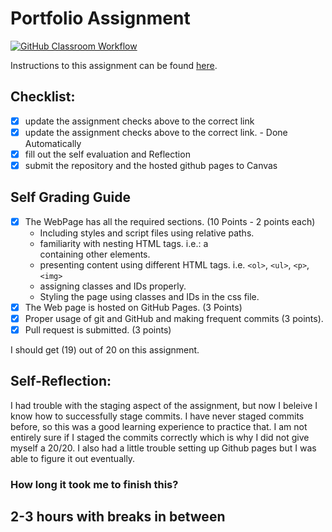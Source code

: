 Portfolio Assignment
==========================================
[![GitHub Classroom Workflow](https://s///github.com/it3049c-fall22-henderson/online-portfolio-ColinMaxwell2001/actions/workflows/classroom.yml/badge.svg)](https://s///github.com/it3049c-fall22-henderson/online-portfolio-ColinMaxwell2001/actions/workflows/classroom.yml)

Instructions to this assignment can be found [here](https://it3049c.github.io/Material/Assignments/1.Online_Portfolio/).
## Checklist:
- [x] update the assignment checks above to the correct link
- [x] update the assignment checks above to the correct link. - Done Automatically
- [x] fill out the self evaluation and Reflection
- [x] submit the repository and the hosted github pages to Canvas

## Self Grading Guide
<!--- put an x in each of the completed sections below .. e.g. [x] Task 1 --->

- [x] The WebPage has all the required sections. (10 Points - 2 points each)
  - Including styles and script files using relative paths.
  - familiarity with nesting HTML tags. i.e.: a <div> containing other elements.
  - presenting content using different HTML tags. i.e. `<ol>`, `<ul>`, `<p>`, `<img>`
  - assigning classes and IDs properly.
  - Styling the page using classes and IDs in the css file.
- [x] The Web page is hosted on GitHub Pages. (3 Points)
- [x] Proper usage of git and GitHub and making frequent commits (3 points).
- [x] Pull request is submitted. (3 points)

<!--- Update the following line with your grade --->
I should get (19) out of 20 on this assignment.

## Self-Reflection:
I had trouble with the staging aspect of the assignment, but now I beleive I know how to successfully stage commits. I have never staged commits before, so this was a good learning experience to practice that. I am not entirely sure if I staged the commits correctly which is why I did not give myself a 20/20. I also had a little trouble setting up Github pages but I was able to figure it out eventually. 

### How long it took me to finish this?
2-3 hours with breaks in between
-----------------------
